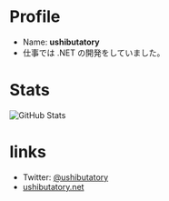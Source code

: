 # Profile

- Name: **ushibutatory**
- 仕事では .NET の開発をしていました。

# Stats

![GitHub Stats](https://github-readme-stats.vercel.app/api?username=ushibutatory&count_private=true&show_icons=true)

# links

- Twitter: [@ushibutatory](https://twitter.com/ushibutatory)
- [ushibutatory.net](https://ushibutatory.net)
